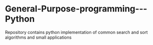 # General-Purpose-programming---Python
Repository contains python implementation of common search and sort algorithms and small applications
